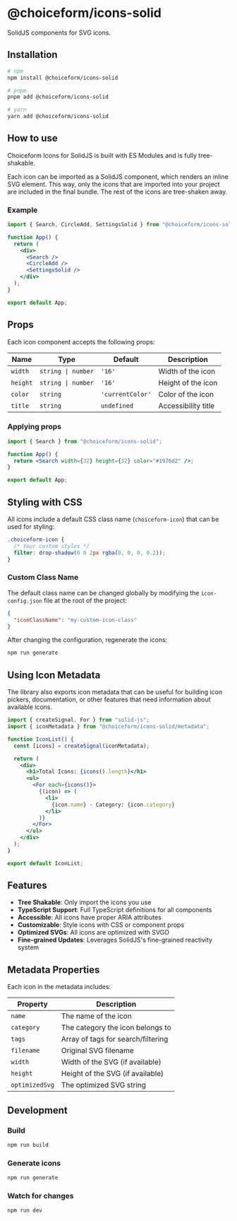 # @choiceform/icons-solid

SolidJS components for SVG icons.

## Installation

```bash
# npm
npm install @choiceform/icons-solid

# pnpm
pnpm add @choiceform/icons-solid

# yarn
yarn add @choiceform/icons-solid
```

## How to use

Choiceform Icons for SolidJS is built with ES Modules and is fully tree-shakable.

Each icon can be imported as a SolidJS component, which renders an inline SVG element. This way, only the icons that are imported into your project are included in the final bundle. The rest of the icons are tree-shaken away.

### Example

```jsx
import { Search, CircleAdd, SettingsSolid } from "@choiceform/icons-solid";

function App() {
  return (
    <div>
      <Search />
      <CircleAdd />
      <SettingsSolid />
    </div>
  );
}

export default App;
```

## Props

Each icon component accepts the following props:

| Name     | Type               | Default          | Description         |
| -------- | ------------------ | ---------------- | ------------------- |
| `width`  | `string \| number` | `'16'`           | Width of the icon   |
| `height` | `string \| number` | `'16'`           | Height of the icon  |
| `color`  | `string`           | `'currentColor'` | Color of the icon   |
| `title`  | `string`           | `undefined`      | Accessibility title |

### Applying props

```jsx
import { Search } from "@choiceform/icons-solid";

function App() {
  return <Search width={32} height={32} color="#1976d2" />;
}

export default App;
```

## Styling with CSS

All icons include a default CSS class name (`choiceform-icon`) that can be used for styling:

```css
.choiceform-icon {
  /* Your custom styles */
  filter: drop-shadow(0 0 2px rgba(0, 0, 0, 0.2));
}
```

### Custom Class Name

The default class name can be changed globally by modifying the `icon-config.json` file at the root of the project:

```json
{
  "iconClassName": "my-custom-icon-class"
}
```

After changing the configuration, regenerate the icons:

```bash
npm run generate
```

## Using Icon Metadata

The library also exports icon metadata that can be useful for building icon pickers, documentation, or other features that need information about available icons.

```jsx
import { createSignal, For } from "solid-js";
import { iconMetadata } from "@choiceform/icons-solid/metadata";

function IconList() {
  const [icons] = createSignal(iconMetadata);

  return (
    <div>
      <h1>Total Icons: {icons().length}</h1>
      <ul>
        <For each={icons()}>
          {(icon) => (
            <li>
              {icon.name} - Category: {icon.category}
            </li>
          )}
        </For>
      </ul>
    </div>
  );
}

export default IconList;
```

## Features

- **Tree Shakable**: Only import the icons you use
- **TypeScript Support**: Full TypeScript definitions for all components
- **Accessible**: All icons have proper ARIA attributes
- **Customizable**: Style icons with CSS or component props
- **Optimized SVGs**: All icons are optimized with SVGO
- **Fine-grained Updates**: Leverages SolidJS's fine-grained reactivity system

## Metadata Properties

Each icon in the metadata includes:

| Property       | Description                        |
| -------------- | ---------------------------------- |
| `name`         | The name of the icon               |
| `category`     | The category the icon belongs to   |
| `tags`         | Array of tags for search/filtering |
| `filename`     | Original SVG filename              |
| `width`        | Width of the SVG (if available)    |
| `height`       | Height of the SVG (if available)   |
| `optimizedSvg` | The optimized SVG string           |

## Development

### Build

```bash
npm run build
```

### Generate icons

```bash
npm run generate
```

### Watch for changes

```bash
npm run dev
```
